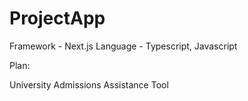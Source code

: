 # ProjectApp

Framework - Next.js
Language - Typescript, Javascript

Plan:

University Admissions Assistance Tool

